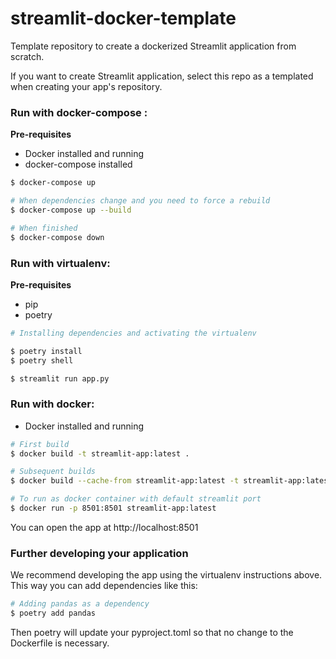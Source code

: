 # streamlit-docker-template
Template repository to create a dockerized Streamlit application from scratch.

If you want to create Streamlit application, select this repo as a templated when creating your app's repository.

### Run with docker-compose :

**Pre-requisites**
* Docker installed and running
* docker-compose installed

```bash
$ docker-compose up

# When dependencies change and you need to force a rebuild
$ docker-compose up --build

# When finished
$ docker-compose down
```


### Run with virtualenv:

**Pre-requisites**
* pip
* poetry

```bash
# Installing dependencies and activating the virtualenv

$ poetry install
$ poetry shell

$ streamlit run app.py
```

### Run with docker:
* Docker installed and running

```bash
# First build
$ docker build -t streamlit-app:latest .

# Subsequent builds
$ docker build --cache-from streamlit-app:latest -t streamlit-app:latest .

# To run as docker container with default streamlit port
$ docker run -p 8501:8501 streamlit-app:latest
```

You can open the app at http://localhost:8501


### Further developing your application
We recommend developing the app using the virtualenv instructions above. This way you can add dependencies like this:

```bash
# Adding pandas as a dependency
$ poetry add pandas
```

Then poetry will update your pyproject.toml so that no change to the Dockerfile is necessary.